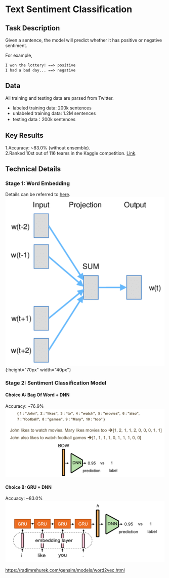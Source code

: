 Text Sentiment Classification 
==
## Task Description
Given a sentence, the model will predict whether it has positive or negative sentiment.  

For example,
```
I won the lottery! ==> positive
I had a bad day... ==> negative
```

## Data
All training and testing data are parsed from Twitter.
  - labeled training data: 200k sentences  
  - unlabeled training data: 1.2M sentences    
  - testing data：200k sentences  

## Key Results
1.Accuracy: ~83.0% (without ensemble).  
2.Ranked 10st out of 116 teams in the Kaggle competition. [Link](https://www.kaggle.com/c/ml-2018spring-hw5/leaderboard).

## Technical Details
### Stage 1: Word Embedding
Details can be referred to [here](https://radimrehurek.com/gensim/models/word2vec.html).  
![alt text](https://github.com/Andy19961017/ML2018SPRING/blob/master/hw5/images/CBOW.png){:height="70px" width="40px"}  

### Stage 2: Sentiment Classification Model  
#### Choice A: Bag Of Word + DNN   
Accuracy: ~76.9%   
![alt text](https://github.com/Andy19961017/ML2018SPRING/blob/master/hw5/images/BOW.png)

#### Choice B: GRU + DNN  
Accuacy: ~83.0%  
![alt text](https://github.com/Andy19961017/ML2018SPRING/blob/master/hw5/images/GRU.png)  




https://radimrehurek.com/gensim/models/word2vec.html
